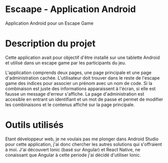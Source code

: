 # Escaape - Application Android

Application Android pour un Escape Game

# Description du projet

Cette application avait pour objectif d'être installé sur une tablette Android et utilisé dans un escape game par les participants du jeu.

L'application comprends deux pages, une page principale et une page d'administration cachée.
L'utilisateur doit trouver dans le reste de l'escape game des indices pour associer un prénom avec un nom de code. Si la combinaison est juste des informations apparaissent à l'écran, si elle est fausse un message d'erreur s'affiche. La page d'administration est accesible en entrant un identifiant et un mot de passe et permet de modifier les combinaisons et le contenus affiché sur la page principale.

# Outils utilisés

Etant développeur web, je ne voulais pas me plonger dans Android Studio pour cette application, j'ai donc chercher les autres solutions qui s'offraient à moi. J'ai découvert Ionic (basé sur Angular) et React Native, ne conaissant que Angular à cette periode j'ai décidé d'utiliser Ionic. 
